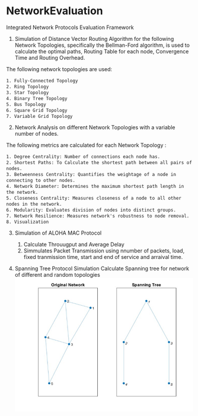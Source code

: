 # NetworkEvaluation
 Integrated Network Protocols Evaluation Framework


1. Simulation of Distance Vector Routing Algorithm for the following Network Topologies, specifically the Bellman-Ford algorithm, is used to calculate the optimal paths, Routing Table for each node, Convergence Time and Routing Overhead. 

The following network topologies are used: 

    1. Fully-Connected Topology
    2. Ring Topology
    3. Star Topology 
    4. Binary Tree Topology
    5. Bus Topology 
    6. Square Grid Topology 
    7. Variable Grid Topology 

2. Network Analysis on different Network Topologies with a variable number of nodes. 

The following metrics are calculated for each Network Topology : 

    1. Degree Centrality: Number of connections each node has.
    2. Shortest Paths: To Calculate the shortest path between all pairs of nodes.
    3. Betweenness Centrality: Quantifies the weightage of a node in connecting to other nodes.
    4. Network Diameter: Determines the maximum shortest path length in the network.
    5. Closeness Centrality: Measures closeness of a node to all other nodes in the network.
    6. Modularity: Evaluates division of nodes into distinct groups.
    7. Network Resilience: Measures network's robustness to node removal.
    8. Visualization
    
    
3. Simulation of ALOHA MAC Protocol 
    1. Calculate Throuugput and Average Delay 
    2. Simmulates Packet Transmission using nnumber of packets, load, fixed tranmission time, start and end of service and arraival time. 

4. Spanning Tree Protocol Simulation 
    Calculate Spanning tree for network of different and random topologies 
    ![my-img](https://github.com/ayushkale1909/NetworkEvaluation/blob/main/Spanning%20Tree%20Protocol/stp.jpg)
